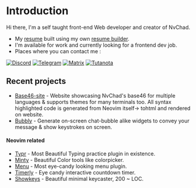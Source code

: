 # Introduction 

Hi there, I'm a self taught front-end Web developer and creator of NvChad.

- My [resume](https://github.com/user-attachments/files/20519256/resume.pdf)  built using my own [resume builder](https://github.com/siduck/quickcv).
- I'm available for work and currently looking for a frontend dev job.
- Places where you can contact me : 

[![Discord](https://img.shields.io/badge/Discord-%235865F2.svg?style=for-the-badge&logo=discord&logoColor=white)](https://discord.com/users/600704648038580235)
[![Telegram](https://img.shields.io/badge/Telegram-2CA5E0?style=for-the-badge&logo=telegram&logoColor=white)](https://t.me/siduck_og)
[![Matrix](https://img.shields.io/badge/matrix-0A976F?style=for-the-badge&logo=Matrix&logoColor=white)](https://matrix.to/#/@siduck:matrix.org)
[![Tutanota](https://img.shields.io/badge/Tutanota-840010?style=for-the-badge&logo=Tutanota&logoColor=white)](mailto:siduck@tutanota.com)

## Recent projects 

- [Base46-site](https://github.com/siduck/base46-site) - Website showcasing NvChad's base46 for multiple languages & supports themes for many terminals too. All syntax highlighted code is generated from Neovim itself-> tohtml and rendered on website.
- [Bubbly](https://github.com/siduck/bubbly) - Generate on-screen chat-bubble alike widgets to convey your message & show keystrokes on screen.

#### Neovim related
- [Typr](https://github.com/nvchad/typr) - Most Beautiful Typing practice plugin in existence.
- [Minty](https://github.com/nvchad/minty) - Beautiful Color tools like colorpicker.
- [Menu](https://github.com/nvchad/menu) - Most eye-candy looking menu plugin.
- [Timerly](https://github.com/NvChad/timerly) - Eye candy interactive countdown timer.
- [Showkeys](https://github.com/NvChad/showkeys) - Beautiful minimal keycaster, 200 ~ LOC.
